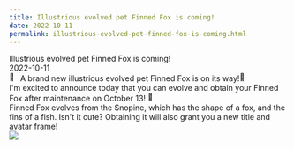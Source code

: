 ```yaml
---
title: Illustrious evolved pet Finned Fox is coming!
date: 2022-10-11
permalink: illustrious-evolved-pet-finned-fox-is-coming.html
---
```


<div class="news_detail scrollbar"><div class="news_title">Illustrious evolved pet Finned Fox is coming!</div><div class="news_date">2022-10-11</div><div id="news_player"></div><div>
<div dir="auto"><span class="x3nfvp2 x1j61x8r x1fcty0u xdj266r xhhsvwb xat24cr xgzva0m xxymvpz xlup9mm x1kky2od"><img src="https://static.xx.fbcdn.net/images/emoji.php/v9/t8c/1/16/1f389.png" alt="🎉" width="16" height="16"></span> A brand new illustrious evolved pet Finned Fox is on its way!<span class="x3nfvp2 x1j61x8r x1fcty0u xdj266r xhhsvwb xat24cr xgzva0m xxymvpz xlup9mm x1kky2od"><img src="https://static.xx.fbcdn.net/images/emoji.php/v9/t8c/1/16/1f389.png" alt="🎉" width="16" height="16"></span></div>
<div dir="auto">I'm excited to announce today that you can evolve and obtain your Finned Fox after maintenance on October 13! <span class="x3nfvp2 x1j61x8r x1fcty0u xdj266r xhhsvwb xat24cr xgzva0m xxymvpz xlup9mm x1kky2od"><img src="https://static.xx.fbcdn.net/images/emoji.php/v9/tb4/1/16/1f38a.png" alt="🎊" width="16" height="16"></span></div>
<div dir="auto">Finned Fox evolves from the Snopine, which has the shape of a fox, and the fins of a fish. Isn't it cute? Obtaining it will also grant you a new title and avatar frame!</div>
<div dir="auto"><img style="display: block; margin-left: auto; margin-right: auto;" src="https://d15eraoyaqom86.cloudfront.net/cms/nrft/feeds/pic/028bf31f1e3aeff5e66926655d99c844.png"></div>
</div></div>